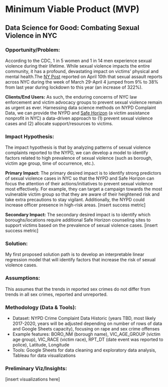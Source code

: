 # Minimum Viable Product (MVP)

## Data Science for Good: Combating Sexual Violence in NYC

### Opportunity/Problem:
According to the CDC, 1 in 5 women and 1 in 14 men experience sexual violence during their lifetime.  While sexual violence impacts the entire community, it has a profound, devastating impact on victims' physical and mental health.The [NY Post](https://nypost.com/2021/04/10/sexual-assault-across-nyc-up-125-from-same-time-last-year/) reported on April 10th that sexual assault reports across NYC during the week of March 29-April 4 jumped from 9% to 38% from last year during lockdown to this year (an increase of 322%). 

**Clients/End Users:**
As such, the enduring concerns of NYC law enforcement and victim advocacy groups to prevent sexual violence remain as urgent as ever. Harnessing data science methods on NYPD Complaint Data, we can provide the NYPD and [Safe Horizon](https://www.safehorizon.org/our-services/what-we-do/) (a victim assistance nonprofit in NYC) a data-driven approach to (1) prevent sexual violence cases and (2) allocate support/resources to victims.

### Impact Hypothesis:
The impact hypothesis is that by analyzing patterns of sexual violence complaints reported to the NYPD, we can develop a model to identify factors related to high prevalence of sexual violence (such as borough, victim age group, time of occurrence, etc.).

**Primary Impact:** The primary desired impact is to identify strong predictors of sexual violence cases in NYC so that the NYPD and Safe Horizon can focus the attention of their actions/initiatives to prevent sexual violence most effectively. For example, they can target a campaign towards the most vulnerable victim group so that they are aware of their heightened risk and take extra precautions to stay vigilant. Additionally, the NYPD could increase officer presence in high-risk areas. [insert success metric]

**Secondary Impact:** The secondary desired impact is to identify which boroughs/locations require additional Safe Horizon counseling sites to support victims based on the prevalence of sexual violence cases. [insert success metric]

### Solution:
My first proposed solution path is to develop an interpretable linear regression model that will identify factors that increase the risk of sexual violence cases.

### Assumptions:
This assumes that the trends in reported sex crimes do not differ from trends in all sex crimes, reported and unreported.

### Methodology (Data & Tools):
* Dataset: NYPD Crime Complaint Data Historic (years TBD, most likely 2017-2020, years will be adjusted depending on number of rows of data and Google Sheets capacity), focusing on rape and sex crime offenses
* Example features: BORO_NM (borough name), VIC_AGE_GROUP (victim age group), VIC_RACE (victim race), RPT_DT (date event was reported to police), Latitude, Longitude
* Tools: Google Sheets for data cleaning and exploratory data analysis, Tableau for data visualizations

### Preliminary Viz/Insights:
[insert visualizations here]






